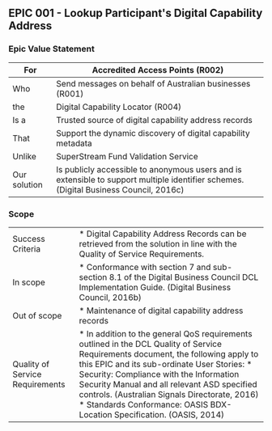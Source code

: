 ## EPIC 001 - Lookup Participant's Digital Capability Address

### Epic Value Statement


|For | Accredited Access Points (R002)|
|---|---|
|Who | Send messages on behalf of Australian businesses (R001)|
|the | Digital Capability Locator (R004)|
|Is a | Trusted source of digital capability address records|
|That | Support the dynamic discovery of digital capability metadata|
|Unlike | SuperStream Fund Validation Service|
|Our solution | Is publicly accessible to anonymous users and is extensible to support multiple identifier schemes. (Digital Business Council, 2016c)|

### Scope

| | |
---|---
Success Criteria | * Digital Capability Address Records can be retrieved from the solution in line with the Quality of Service Requirements.
In scope | * Conformance with section 7 and sub-section 8.1 of the Digital Business Council DCL Implementation Guide. (Digital Business Council, 2016b)
Out of scope| * Maintenance of digital capability address records
Quality of Service Requirements| * In addition to the general QoS requirements outlined in the DCL Quality of Service Requirements document, the following apply to this EPIC and its sub-ordinate User Stories: * Security: Compliance with the Information Security Manual and all relevant ASD specified controls. (Australian Signals Directorate, 2016) * Standards Conformance: OASIS BDX-Location Specification. (OASIS, 2014)

